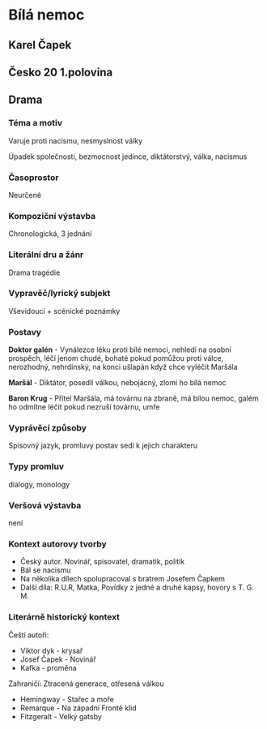 # Bílá nemoc
## Karel Čapek
## Česko 20 1.polovina
## Drama

### Téma a motiv
Varuje proti nacismu, nesmyslnost války

Úpadek společnosti, bezmocnost jedince, diktátorstvý, válka, nacismus 
### Časoprostor
Neurčené 
### Kompoziční výstavba
Chronologická, 3 jednání
### Literální dru a žánr
Drama tragédie
### Vypravěč/lyrický subjekt
Vševidoucí + scénické poznámky
### Postavy
**Doktor galén** - Vynálezce léku proti bílé nemoci, nehledí na osobní prospěch, léčí jenom chudé, bohaté pokud pomůžou proti válce, nerozhodný, nehrdinský, na konci ušlapán když chce vyléčit Maršála

**Maršál** - Diktátor, posedlí válkou, nebojácný, zlomí ho bílá nemoc

**Baron Krug** - Přítel Maršála, má továrnu na zbraně, má bílou nemoc, galém ho odmítne léčit pokud nezruší továrnu, umře

### Vyprávěcí způsoby
Spisovný jazyk, promluvy postav sedí k jejich charakteru
### Typy promluv
dialogy, monology
### Veršová výstavba
není
### Kontext autorovy tvorby
* Český autor. Novinář, spisovatel, dramatik, politik
* Bál se nacismu
* Na několika dílech spolupracoval s bratrem Josefem Čapkem
* Další díla: R.U.R, Matka, Povídky z jedné a druhé kapsy, hovory s T. G. M.
### Literárně historický kontext
Čeští autoři:
* Viktor dyk - krysař
* Josef Čapek - Novinář
* Kafka - proměna

Zahraničí: Ztracená generace, otřesená válkou
* Hemingway - Stařec a moře
* Remarque - Na západní Frontě klid
* Fitzgeralt - Velký gatsby
